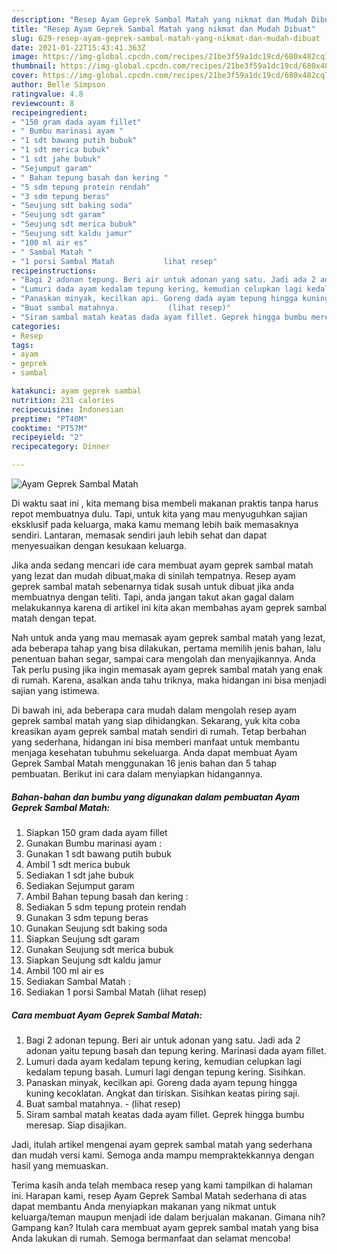 ```yaml
---
description: "Resep Ayam Geprek Sambal Matah yang nikmat dan Mudah Dibuat"
title: "Resep Ayam Geprek Sambal Matah yang nikmat dan Mudah Dibuat"
slug: 629-resep-ayam-geprek-sambal-matah-yang-nikmat-dan-mudah-dibuat
date: 2021-01-22T15:43:41.363Z
image: https://img-global.cpcdn.com/recipes/21be3f59a1dc19cd/680x482cq70/ayam-geprek-sambal-matah-foto-resep-utama.jpg
thumbnail: https://img-global.cpcdn.com/recipes/21be3f59a1dc19cd/680x482cq70/ayam-geprek-sambal-matah-foto-resep-utama.jpg
cover: https://img-global.cpcdn.com/recipes/21be3f59a1dc19cd/680x482cq70/ayam-geprek-sambal-matah-foto-resep-utama.jpg
author: Belle Simpson
ratingvalue: 4.8
reviewcount: 8
recipeingredient:
- "150 gram dada ayam fillet"
- " Bumbu marinasi ayam "
- "1 sdt bawang putih bubuk"
- "1 sdt merica bubuk"
- "1 sdt jahe bubuk"
- "Sejumput garam"
- " Bahan tepung basah dan kering "
- "5 sdm tepung protein rendah"
- "3 sdm tepung beras"
- "Seujung sdt baking soda"
- "Seujung sdt garam"
- "Seujung sdt merica bubuk"
- "Seujung sdt kaldu jamur"
- "100 ml air es"
- " Sambal Matah "
- "1 porsi Sambal Matah           lihat resep"
recipeinstructions:
- "Bagi 2 adonan tepung. Beri air untuk adonan yang satu. Jadi ada 2 adonan yaitu tepung basah dan tepung kering. Marinasi dada ayam fillet."
- "Lumuri dada ayam kedalam tepung kering, kemudian celupkan lagi kedalam tepung basah. Lumuri lagi dengan tepung kering. Sisihkan."
- "Panaskan minyak, kecilkan api. Goreng dada ayam tepung hingga kuning kecoklatan. Angkat dan tiriskan. Sisihkan keatas piring saji."
- "Buat sambal matahnya.           (lihat resep)"
- "Siram sambal matah keatas dada ayam fillet. Geprek hingga bumbu meresap. Siap disajikan."
categories:
- Resep
tags:
- ayam
- geprek
- sambal

katakunci: ayam geprek sambal 
nutrition: 231 calories
recipecuisine: Indonesian
preptime: "PT40M"
cooktime: "PT57M"
recipeyield: "2"
recipecategory: Dinner

---
```



![Ayam Geprek Sambal Matah](https://img-global.cpcdn.com/recipes/21be3f59a1dc19cd/680x482cq70/ayam-geprek-sambal-matah-foto-resep-utama.jpg)

Di waktu  saat ini , kita memang bisa membeli makanan praktis tanpa harus repot membuatnya dulu. Tapi, untuk kita yang mau menyuguhkan sajian eksklusif pada keluarga, maka kamu memang lebih baik memasaknya sendiri. Lantaran, memasak sendiri jauh lebih sehat dan dapat menyesuaikan dengan kesukaan keluarga.

Jika anda sedang mencari ide cara membuat ayam geprek sambal matah yang lezat dan mudah dibuat,maka di sinilah tempatnya. Resep ayam geprek sambal matah  sebenarnya tidak susah untuk dibuat jika anda membuatnya dengan teliti. Tapi, anda jangan takut akan gagal dalam melakukannya 
karena di artikel ini kita akan membahas ayam geprek sambal matah dengan tepat.  



Nah untuk anda yang mau memasak ayam geprek sambal matah yang lezat, ada beberapa tahap yang bisa dilakukan, pertama memilih jenis bahan, lalu penentuan bahan segar, sampai cara mengolah dan menyajikannya. Anda Tak perlu pusing jika ingin memasak ayam geprek sambal matah yang enak di rumah. Karena, asalkan anda  tahu triknya, maka hidangan ini bisa menjadi sajian yang istimewa.

Di bawah ini, ada beberapa cara mudah dalam mengolah resep ayam geprek sambal matah yang siap dihidangkan. Sekarang, yuk kita coba kreasikan ayam geprek sambal matah sendiri di rumah. Tetap berbahan yang sederhana, hidangan ini bisa memberi manfaat untuk membantu menjaga kesehatan tubuhmu sekeluarga. Anda dapat membuat Ayam Geprek Sambal Matah menggunakan 16 jenis bahan dan 5 tahap pembuatan. Berikut ini cara dalam menyiapkan hidangannya.

<!--inarticleads1-->

##### Bahan-bahan dan bumbu yang digunakan dalam pembuatan Ayam Geprek Sambal Matah:

1. Siapkan 150 gram dada ayam fillet
1. Gunakan  Bumbu marinasi ayam :
1. Gunakan 1 sdt bawang putih bubuk
1. Ambil 1 sdt merica bubuk
1. Sediakan 1 sdt jahe bubuk
1. Sediakan Sejumput garam
1. Ambil  Bahan tepung basah dan kering :
1. Sediakan 5 sdm tepung protein rendah
1. Gunakan 3 sdm tepung beras
1. Gunakan Seujung sdt baking soda
1. Siapkan Seujung sdt garam
1. Gunakan Seujung sdt merica bubuk
1. Siapkan Seujung sdt kaldu jamur
1. Ambil 100 ml air es
1. Sediakan  Sambal Matah :
1. Sediakan 1 porsi Sambal Matah           (lihat resep)




<!--inarticleads2-->

##### Cara membuat Ayam Geprek Sambal Matah:

1. Bagi 2 adonan tepung. Beri air untuk adonan yang satu. Jadi ada 2 adonan yaitu tepung basah dan tepung kering. Marinasi dada ayam fillet.
1. Lumuri dada ayam kedalam tepung kering, kemudian celupkan lagi kedalam tepung basah. Lumuri lagi dengan tepung kering. Sisihkan.
1. Panaskan minyak, kecilkan api. Goreng dada ayam tepung hingga kuning kecoklatan. Angkat dan tiriskan. Sisihkan keatas piring saji.
1. Buat sambal matahnya. -           (lihat resep)
1. Siram sambal matah keatas dada ayam fillet. Geprek hingga bumbu meresap. Siap disajikan.




Jadi, itulah artikel mengenai  ayam geprek sambal matah  yang sederhana dan mudah versi kami. Semoga anda mampu mempraktekkannya dengan hasil yang memuaskan. 

Terima kasih anda telah membaca resep yang kami tampilkan di halaman ini. Harapan kami, resep  Ayam Geprek Sambal Matah sederhana di atas dapat membantu Anda menyiapkan makanan yang nikmat untuk keluarga/teman maupun menjadi ide dalam berjualan makanan. Gimana nih? Gampang kan? Itulah cara membuat ayam geprek sambal matah yang bisa Anda lakukan di rumah. Semoga bermanfaat dan selamat mencoba!

